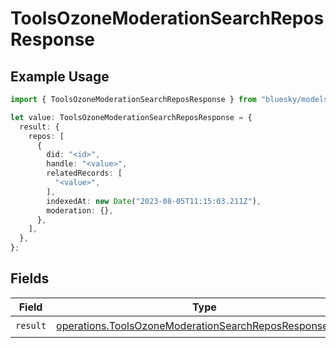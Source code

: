 # ToolsOzoneModerationSearchReposResponse

## Example Usage

```typescript
import { ToolsOzoneModerationSearchReposResponse } from "bluesky/models/operations";

let value: ToolsOzoneModerationSearchReposResponse = {
  result: {
    repos: [
      {
        did: "<id>",
        handle: "<value>",
        relatedRecords: [
          "<value>",
        ],
        indexedAt: new Date("2023-08-05T11:15:03.211Z"),
        moderation: {},
      },
    ],
  },
};
```

## Fields

| Field                                                                                                                            | Type                                                                                                                             | Required                                                                                                                         | Description                                                                                                                      |
| -------------------------------------------------------------------------------------------------------------------------------- | -------------------------------------------------------------------------------------------------------------------------------- | -------------------------------------------------------------------------------------------------------------------------------- | -------------------------------------------------------------------------------------------------------------------------------- |
| `result`                                                                                                                         | [operations.ToolsOzoneModerationSearchReposResponseBody](../../models/operations/toolsozonemoderationsearchreposresponsebody.md) | :heavy_check_mark:                                                                                                               | N/A                                                                                                                              |